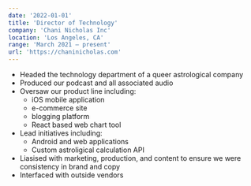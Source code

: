 ```yaml
---
date: '2022-01-01'
title: 'Director of Technology'
company: 'Chani Nicholas Inc'
location: 'Los Angeles, CA'
range: 'March 2021 – present'
url: 'https://chaninicholas.com'
---
```


- Headed the technology department of a queer astrological company
- Produced our podcast and all associated audio 
- Oversaw our product line including:
  - iOS mobile application
  - e-commerce site 
  - blogging platform
  - React based web chart tool
- Lead initiatives including:
  - Android and web applications
  - Custom astroligical calculation API
- Liasised with marketing, production, and content to ensure we were consistency in brand and copy
- Interfaced with outside vendors